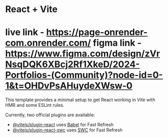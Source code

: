 # React + Vite

# live link - https://page-onrender-com.onrender.com/ figma link - https://www.figma.com/design/zVrNsqDQK6XBcj2Rf1XkeD/2024-Portfolios-(Community)?node-id=0-1&t=OHDvPsAHuydeXWsw-0

This template provides a minimal setup to get React working in Vite with HMR and some ESLint rules.

Currently, two official plugins are available:

- [@vitejs/plugin-react](https://github.com/vitejs/vite-plugin-react/blob/main/packages/plugin-react/README.md) uses [Babel](https://babeljs.io/) for Fast Refresh
- [@vitejs/plugin-react-swc](https://github.com/vitejs/vite-plugin-react-swc) uses [SWC](https://swc.rs/) for Fast Refresh